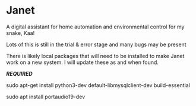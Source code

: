 # Janet

A digital assistant for home automation and environmental control for my snake, Kaa!

Lots of this is still in the trial & error stage and many bugs may be present

There is likely local packages that will need to be installed to make Janet work on a new system. I will update these as and when found.


***REQUIRED***

sudo apt-get install python3-dev default-libmysqlclient-dev build-essential

sudo apt install portaudio19-dev
